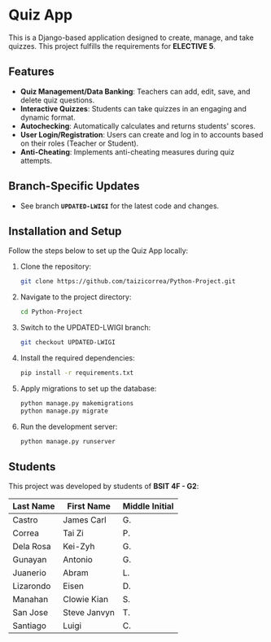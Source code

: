 # Quiz App

This is a Django-based application designed to create, manage, and take quizzes. This project fulfills the requirements for **ELECTIVE 5**.

## Features

- **Quiz Management/Data Banking**: Teachers can add, edit, save, and delete quiz questions.
- **Interactive Quizzes**: Students can take quizzes in an engaging and dynamic format.
- **Autochecking**: Automatically calculates and returns students' scores.
- **User Login/Registration**: Users can create and log in to accounts based on their roles (Teacher or Student).
- **Anti-Cheating**: Implements anti-cheating measures during quiz attempts.

## Branch-Specific Updates

- See branch **`UPDATED-LWIGI`** for the latest code and changes.

## Installation and Setup

Follow the steps below to set up the Quiz App locally:

1. Clone the repository:
   ```bash
   git clone https://github.com/taizicorrea/Python-Project.git

2. Navigate to the project directory:
   ```bash
   cd Python-Project

3. Switch to the UPDATED-LWIGI branch:
   ```bash
   git checkout UPDATED-LWIGI

4. Install the required dependencies:
   ```bash
   pip install -r requirements.txt

5. Apply migrations to set up the database:
   ```bash
   python manage.py makemigrations
   python manage.py migrate


6. Run the development server:
   ```bash
   python manage.py runserver

## Students

This project was developed by students of **BSIT 4F - G2**:

| Last Name       | First Name       | Middle Initial |
|------------------|------------------|-----------------|
| Castro           | James Carl       | G.             |
| Correa           | Tai Zi           | P.             |
| Dela Rosa        | Kei-Zyh          | G.             |
| Gunayan          | Antonio          | G.             |
| Juanerio         | Abram            | L.             |
| Lizarondo        | Eisen            | D.             |
| Manahan          | Clowie Kian      | S.             |
| San Jose         | Steve Janvyn     | T.             |
| Santiago         | Luigi            | C.             |



